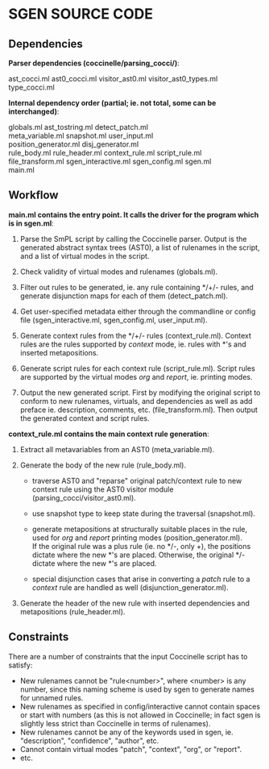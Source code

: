 SGEN SOURCE CODE
================

Dependencies
------------

**Parser dependencies (coccinelle/parsing_cocci/)**:

ast\_cocci.ml ast0\_cocci.ml visitor\_ast0.ml visitor\_ast0\_types.ml type\_cocci.ml

**Internal dependency order (partial; ie. not total, some can be interchanged)**:

globals.ml ast\_tostring.ml detect_patch.ml  
meta\_variable.ml snapshot.ml user\_input.ml  
position\_generator.ml disj\_generator.ml  
rule\_body.ml rule\_header.ml context\_rule.ml script\_rule.ml  
file\_transform.ml sgen\_interactive.ml sgen\_config.ml sgen.ml  
main.ml


Workflow
--------
**main.ml contains the entry point. It calls the driver for the program which is in sgen.ml**:

 1. Parse the SmPL script by calling the Coccinelle parser. Output is the generated abstract syntax trees (AST0), a list of rulenames in the script, and a list of virtual modes in the script.

 2. Check validity of virtual modes and rulenames (globals.ml).

 3. Filter out rules to be generated, ie. any rule containing \*/+/- rules, and generate disjunction maps for each of them (detect\_patch.ml).

 4. Get user-specified metadata either through the commandline or config file (sgen\_interactive.ml, sgen\_config.ml, user\_input.ml).

 5. Generate context rules from the \*/+/- rules (context\_rule.ml). Context rules are the rules supported by *context* mode, ie. rules with \*'s and inserted metapositions.

 6. Generate script rules for each context rule (script\_rule.ml). Script rules are supported by the virtual modes *org* and *report*, ie. printing modes.

 7. Output the new generated script. First by modifying the original script to conform to new rulenames, virtuals, and dependencies as well as add preface ie. description, comments, etc. (file\_transform.ml). Then output the generated context and script rules.

**context\_rule.ml contains the main context rule generation**:

 1. Extract all metavariables from an AST0 (meta\_variable.ml).
 2. Generate the body of the new rule (rule\_body.ml).

     - traverse AST0 and "reparse" original patch/context rule to new context rule using the AST0 visitor module (parsing\_cocci/visitor\_ast0.ml).

     - use snapshot type to keep state during the traversal (snapshot.ml).

     - generate metapositions at structurally suitable places in the rule, used for *org* and *report* printing modes (position\_generator.ml).  
       If the original rule was a plus rule (ie. no \*/-, only +), the positions dictate where the new \*'s are placed. Otherwise, the original \*/- dictate where the new \*'s are placed.

     - special disjunction cases that arise in converting a *patch* rule to a *context* rule are handled as well (disjunction\_generator.ml).

 3. Generate the header of the new rule with inserted dependencies and metapositions (rule\_header.ml).


Constraints
-----------
There are a number of constraints that the input Coccinelle script has to satisfy:

 - New rulenames cannot be "rule&lt;number&gt;", where &lt;number&gt; is any number, since this naming scheme is used by sgen to generate names for unnamed rules.
 - New rulenames as specified in config/interactive cannot contain spaces or start with numbers (as this is not allowed in Coccinelle; in fact sgen is slightly less strict than Coccinelle in terms of rulenames).
 - New rulenames cannot be any of the keywords used in sgen, ie. "description", "confidence", "author", etc.
 - Cannot contain virtual modes "patch", "context", "org", or "report".
 - etc.
